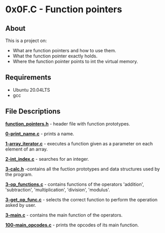 # 0x0F.C - Function pointers
## About
This is a project on:
- What are function pointers and how to use them.
- What the function pointer exactly holds.
- Where the function pointer points to int the virtual memory.
## Requirements
- Ubuntu 20.04LTS
- gcc
## File Descriptions
**[function_pointers.h](function_pointers.h)** - header file with function prototypes.

**[0-print_name.c](0-print_name.c)** - prints a name.

**[1-array_iterator.c](1-array_iterator)** - executes a function given as a parameter on each element of an array.

**[2-int_index.c](2-int_index.c)** - searches for an integer.

**[3-calc.h](3-calc.h)** -contains all the fuction prototypes and data structures used by the program.

**[3-op_functions.c](3-op_functions.c)** - contains functions of the operators 'addition', 'subtraction', 'multiplication', 'division', 'modulus'.

**[3-get_op_func.c](3-get_op_func.c)** - selects the correct function to perform the operation asked by user.

**[3-main.c](3-main.c)** - contains the main function of the operators.

**[100-main_opcodes.c](100-main_opcodes.c)** - prints the opcodes of its main function.
